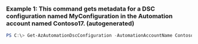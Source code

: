 ### Example 1: This command gets metadata for a DSC configuration named MyConfiguration in the Automation account named Contoso17. (autogenerated)
```powershell
PS C:\> Get-AzAutomationDscConfiguration -AutomationAccountName Contoso17 -Name ContosoConfiguration -ResourceGroupName ResourceGroup03
```

